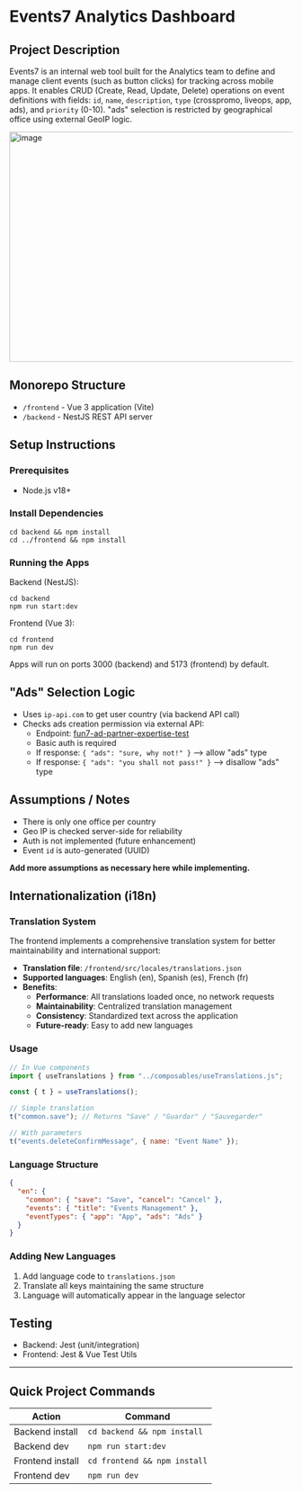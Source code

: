 # Events7 Analytics Dashboard

## Project Description

Events7 is an internal web tool built for the Analytics team to define and manage client events (such as button clicks) for tracking across mobile apps. It enables CRUD (Create, Read, Update, Delete) operations on event definitions with fields: `id`, `name`, `description`, `type` (crosspromo, liveops, app, ads), and `priority` (0-10). "ads" selection is restricted by geographical office using external GeoIP logic.


<img width="881" height="409" alt="image" src="https://github.com/user-attachments/assets/342d50a8-61a0-47ca-bb2d-cc1b261ed497" />

## Monorepo Structure

- `/frontend` - Vue 3 application (Vite)
- `/backend` - NestJS REST API server

## Setup Instructions

### Prerequisites

- Node.js v18+

### Install Dependencies

```
cd backend && npm install
cd ../frontend && npm install
```

### Running the Apps

Backend (NestJS):

```
cd backend
npm run start:dev
```

Frontend (Vue 3):

```
cd frontend
npm run dev
```

Apps will run on ports 3000 (backend) and 5173 (frontend) by default.

## "Ads" Selection Logic

- Uses `ip-api.com` to get user country (via backend API call)
- Checks ads creation permission via external API:
  - Endpoint: [fun7-ad-partner-expertise-test](https://europe-west1-o7tools.cloudfunctions.net/fun7-ad-partner-expertise-test?countryCode=XX)
  - Basic auth is required
  - If response: `{ "ads": "sure, why not!" }` --> allow "ads" type
  - If response: `{ "ads": "you shall not pass!" }` --> disallow "ads" type

## Assumptions / Notes

- There is only one office per country
- Geo IP is checked server-side for reliability
- Auth is not implemented (future enhancement)
- Event `id` is auto-generated (UUID)

**Add more assumptions as necessary here while implementing.**

## Internationalization (i18n)

### Translation System

The frontend implements a comprehensive translation system for better maintainability and international support:

- **Translation file**: `/frontend/src/locales/translations.json`
- **Supported languages**: English (en), Spanish (es), French (fr)
- **Benefits**:
  - **Performance**: All translations loaded once, no network requests
  - **Maintainability**: Centralized translation management
  - **Consistency**: Standardized text across the application
  - **Future-ready**: Easy to add new languages

### Usage

```javascript
// In Vue components
import { useTranslations } from "../composables/useTranslations.js";

const { t } = useTranslations();

// Simple translation
t("common.save"); // Returns "Save" / "Guardar" / "Sauvegarder"

// With parameters
t("events.deleteConfirmMessage", { name: "Event Name" });
```

### Language Structure

```json
{
  "en": {
    "common": { "save": "Save", "cancel": "Cancel" },
    "events": { "title": "Events Management" },
    "eventTypes": { "app": "App", "ads": "Ads" }
  }
}
```

### Adding New Languages

1. Add language code to `translations.json`
2. Translate all keys maintaining the same structure
3. Language will automatically appear in the language selector

## Testing

- Backend: Jest (unit/integration)
- Frontend: Jest & Vue Test Utils

---

## Quick Project Commands

| Action           | Command                      |
| ---------------- | ---------------------------- |
| Backend install  | `cd backend && npm install`  |
| Backend dev      | `npm run start:dev`          |
| Frontend install | `cd frontend && npm install` |
| Frontend dev     | `npm run dev`                |
